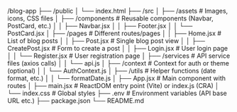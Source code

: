 /blog-app
├── /public
│   └── index.html
├── /src
│   ├── /assets              # Images, icons, CSS files
│   ├── /components          # Reusable components (Navbar, PostCard, etc.)
│   │   ├── Navbar.jsx
│   │   ├── Footer.jsx
│   │   └── PostCard.jsx
│   ├── /pages               # Different routes/pages
│   │   ├── Home.jsx         # List of blog posts
│   │   ├── Post.jsx         # Single blog post view
│   │   ├── CreatePost.jsx   # Form to create a post
│   │   ├── Login.jsx        # User login page
│   │   └── Register.jsx     # User registration page
│   ├── /services            # API service files (axios calls)
│   │   └── api.js
│   ├── /context             # Context for auth or theme (optional)
│   │   └── AuthContext.js
│   ├── /utils               # Helper functions (date format, etc.)
│   │   └── formatDate.js
│   ├── App.jsx              # Main component with routes
│   ├── main.jsx             # ReactDOM entry point (Vite) or index.js (CRA)
│   └── index.css            # Global styles
├── .env                     # Environment variables (API base URL etc.)
├── package.json
└── README.md
